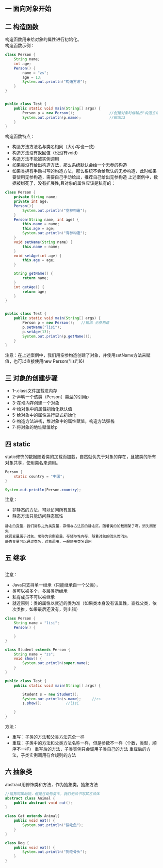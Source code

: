 ## 一 面向对象开始
## 二 构造函数
构造函数用来给对象的属性进行初始化。  
构造函数示例：
```java
class Person {
    String name;
    int age;
    Person() {
        name = "zs";
        age = 13;
        System.out.println("构造方法");
    }
}


public class Test {
    public static void main(String[] args) {
        Person p = new Person();                //创建对象时候输出"构造方法"
        System.out.println(p.name);             //输出13
    }
}

```
构造函数特点：
- 构造方法方法名与类名相同（大小写也一致）
- 构造方法没有返回值（也没有void）
- 构造方法不能被实例调用
- 如果类没有给出构造方法，那么系统默认会给一个无参的构造
- 如果类拥有手动书写的构造方法，那么系统不会给默认的无参构造，此时如果要使用无参构造，需要自己手动给出，推荐自己给出无参构造
上述案例中，数据被绑死了，没有扩展性,且对象的属性应该是私有的：
```java
class Person {
    private String name;
    private int age;
    Person(){
        System.out.println("空参构造");
    }
    Person(String name, int age) {
        this.name = name;
        this.age = age;
        System.out.println("有参构造");
    }
    void setName(String name) {
        this.name = name;
    }
    void setAge(int age) {
        this.age = age;
    }

    String getName() {
        return name;
    }
    int getAge() {
        return age;
    }
}


public class Test {
    public static void main(String[] args) {
        Person p = new Person();   //输出 无参构造
        p.setName("lisi");
        p.setAge(13);
        System.out.println(p.getName());
    }
}

```
注意：在上述案例中，我们用空参构造创建了对象，并使用setName方法来赋值，也可以直接使用new Person("lisi",16)
## 三 对象的创建步骤
- 1-.class文件加载进内存
- 2-声明一个该类（Person）类型的引用p
- 3-在堆内存创建一个对象
- 4-给对象中的属性初始化默认值
- 5-给对象中的属性进行显式初始化
- 6-构造方法进栈，堆对象中的属性赋值，构造方法弹栈
- 7-将对象的地址赋值给p
## 四 static
static修饰的数据随着类的加载而加载，自然就优先于对象的存在，且被类的所有对象共享，使用类名来调用。
```java
Person {
    static country = "中国";
}

System.out.println(Person.country);
```
注意：
- 非静态的方法，可以访问所有属性
- 静态方法只能访问静态属性
```
静态的变量，我们常称之为类变量，存储与方法区的静态区，随着类的加载而架子啊，消失而消失
成员变量属于对象，常称为实例变量，存储与堆内存，随着对象的消失而消失
静态变量可以通过类名，对象调用，一般使用类名调用
```
## 五 继承
```java

```
注意：
- Java只支持单一继承（只能继承自一个父类），
- 类可以被多个，多层类所继承
- 私有成员不可以被继承
- 就近原则：类的属性以就近的类为准（如果类本身没有该属性，查找父类，依次类推，如果最后还没有，则出错）
```java
class Person {
    String name = "lisi";
    Person() {

    }
}

class Student extends Person {
    String name = "zs";
    void show() {
        System.out.println(super.name);
    }
}

public class Test {
    public static void main(String[] args) {

        Student s = new Student();
        System.out.println(s.name);     //zs
        s.show();           //lisi

    }
}

```
方法：
- 重写：子类的方法和父类方法完全一样
- 重载：子类中的方法和父类方法名称一样，但是参数不一样（个数，类型，顺序不一样）
重写后的方法，子类实例只会调用子类自己的方法
重载后的方法，子类实例调用符合规则的方法
## 六 抽象类
abstract用修饰类和方法，作为抽象类，抽象方法
```java
//猫狗同属动物，但是在动物类中，我们无法书写其方法体
abstract class Animal {
    public abstract void eat();
}

class Cat extends Animal{
    public void eat() {
        System.out.println("猫吃鱼");
    }
}

class Dog {
    public void eat() {
        System.out.println("狗吃骨头");
    }
}
```